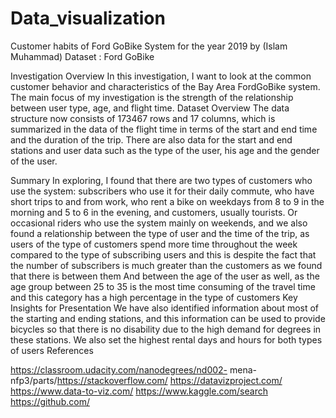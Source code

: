 # Data_visualization
Customer habits of Ford GoBike System for the year 2019 by 
(Islam Muhammad) 
Dataset : Ford GoBike 
 
Investigation Overview 
In this investigation, I want to look at the common customer behavior and characteristics of 
the Bay Area FordGoBike system. The main focus of my investigation is the strength of the 
relationship between user type, age, and flight time. 
Dataset Overview 
The data structure now consists of 173467 rows and 17 columns, which is summarized in the 
data of the flight time in terms of the start and end time and the duration of the trip. There are 
also data for the start and end stations and user data such as the type of the user, his age and 
the gender of the user. 
 
Summary 
In exploring, I found that there are two types of customers who use the system: subscribers 
who use it for their daily commute, who have short trips to and from work, who rent a bike on
weekdays from 8 to 9 in the morning and 5 to 6 in the evening, and customers, usually 
tourists. Or occasional riders who use the system mainly on weekends, and we also found a 
relationship between the type of user and the time of the trip, as users of the type of 
customers spend more time throughout the week compared to the type of subscribing users 
and this is despite the fact that the number of subscribers is much greater than the customers 
as we found that there is between them And between the age of the user as well, as the age 
group between 25 to 35 is the most time consuming of the travel time and this category has a 
high percentage in the type of customers 
Key Insights for Presentation 
We have also identified information about most of the starting and ending stations, and this 
information can be used to provide bicycles so that there is no disability due to the high 
demand for degrees in these stations. We also set the highest rental days and hours for both 
types of users 
References

https://classroom.udacity.com/nanodegrees/nd002-
mena-nfp3/parts/https://stackoverflow.com/
https://datavizproject.com/ https://www.data-to-viz.com/
https://www.kaggle.com/search
https://github.com/
